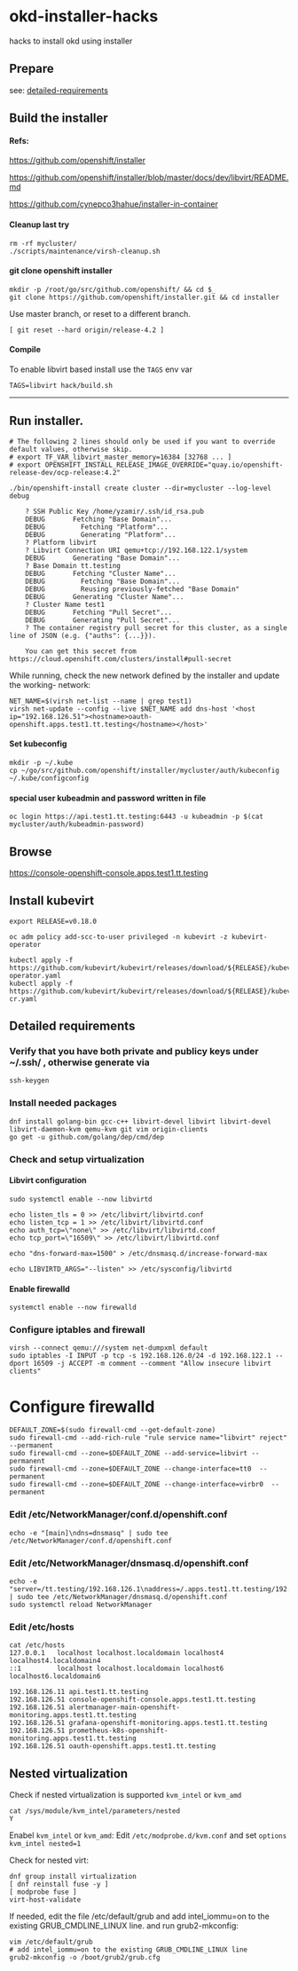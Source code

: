 # okd-installer-hacks
hacks to install okd using installer

## Prepare

see: [detailed-requirements](#detailed-requirements)

## Build the installer

#### Refs:

https://github.com/openshift/installer

https://github.com/openshift/installer/blob/master/docs/dev/libvirt/README.md

https://github.com/cynepco3hahue/installer-in-container

#### Cleanup last try
```
rm -rf mycluster/
./scripts/maintenance/virsh-cleanup.sh
```
#### git clone openshift installer
```
mkdir -p /root/go/src/github.com/openshift/ && cd $_
git clone https://github.com/openshift/installer.git && cd installer
```
Use master branch, or reset to a different branch.
```
[ git reset --hard origin/release-4.2 ]
```

#### Compile

To enable libvirt based install use the `TAGS` env var
```
TAGS=libvirt hack/build.sh
```
-------------------------------------------

## Run installer.
```
# The following 2 lines should only be used if you want to override default values, otherwise skip.
# export TF_VAR_libvirt_master_memory=16384 [32768 ... ]
# export OPENSHIFT_INSTALL_RELEASE_IMAGE_OVERRIDE="quay.io/openshift-release-dev/ocp-release:4.2"

./bin/openshift-install create cluster --dir=mycluster --log-level debug

	? SSH Public Key /home/yzamir/.ssh/id_rsa.pub
	DEBUG       Fetching "Base Domain"...              
	DEBUG         Fetching "Platform"...               
	DEBUG         Generating "Platform"...             
	? Platform libvirt
	? Libvirt Connection URI qemu+tcp://192.168.122.1/system
	DEBUG       Generating "Base Domain"...            
	? Base Domain tt.testing
	DEBUG       Fetching "Cluster Name"...             
	DEBUG         Fetching "Base Domain"...            
	DEBUG         Reusing previously-fetched "Base Domain" 
	DEBUG       Generating "Cluster Name"...           
	? Cluster Name test1
	DEBUG       Fetching "Pull Secret"...              
	DEBUG       Generating "Pull Secret"...            
	? The container registry pull secret for this cluster, as a single line of JSON (e.g. {"auths": {...}}).

	You can get this secret from https://cloud.openshift.com/clusters/install#pull-secret
```

While running, check the new network defined by the installer and update the working-<uid> network:
```
NET_NAME=$(virsh net-list --name | grep test1)
virsh net-update --config --live $NET_NAME add dns-host '<host ip="192.168.126.51"><hostname>oauth-openshift.apps.test1.tt.testing</hostname></host>'
```

#### Set kubeconfig
```
mkdir -p ~/.kube
cp ~/go/src/github.com/openshift/installer/mycluster/auth/kubeconfig ~/.kube/configconfig
```

#### special user kubeadmin and password written in file
```
oc login https://api.test1.tt.testing:6443 -u kubeadmin -p $(cat mycluster/auth/kubeadmin-password)
```

## Browse
https://console-openshift-console.apps.test1.tt.testing

## Install kubevirt
```
export RELEASE=v0.18.0

oc adm policy add-scc-to-user privileged -n kubevirt -z kubevirt-operator
 
kubectl apply -f https://github.com/kubevirt/kubevirt/releases/download/${RELEASE}/kubevirt-operator.yaml
kubectl apply -f https://github.com/kubevirt/kubevirt/releases/download/${RELEASE}/kubevirt-cr.yaml

```

## Detailed requirements

### Verify that you have both private and publicy keys under ~/.ssh/ , otherwise generate via
```
ssh-keygen
```
### Install needed packages
```
dnf install golang-bin gcc-c++ libvirt-devel libvirt libvirt-devel libvirt-daemon-kvm qemu-kvm git vim origin-clients
go get -u github.com/golang/dep/cmd/dep
```
### Check and setup virtualization 

#### Libvirt configuration
```
sudo systemctl enable --now libvirtd

echo listen_tls = 0 >> /etc/libvirt/libvirtd.conf
echo listen_tcp = 1 >> /etc/libvirt/libvirtd.conf
echo auth_tcp=\"none\" >> /etc/libvirt/libvirtd.conf
echo tcp_port=\"16509\" >> /etc/libvirt/libvirtd.conf

echo "dns-forward-max=1500" > /etc/dnsmasq.d/increase-forward-max

echo LIBVIRTD_ARGS="--listen" >> /etc/sysconfig/libvirtd
```
#### Enable firewalld
```
systemctl enable --now firewalld
```
### Configure iptables and firewall
```
virsh --connect qemu:///system net-dumpxml default
sudo iptables -I INPUT -p tcp -s 192.168.126.0/24 -d 192.168.122.1 --dport 16509 -j ACCEPT -m comment --comment "Allow insecure libvirt clients"
```
# Configure firewalld
```
DEFAULT_ZONE=$(sudo firewall-cmd --get-default-zone)
sudo firewall-cmd --add-rich-rule "rule service name="libvirt" reject" --permanent
sudo firewall-cmd --zone=$DEFAULT_ZONE --add-service=libvirt --permanent
sudo firewall-cmd --zone=$DEFAULT_ZONE --change-interface=tt0  --permanent
sudo firewall-cmd --zone=$DEFAULT_ZONE --change-interface=virbr0  --permanent
```

### Edit /etc/NetworkManager/conf.d/openshift.conf
`echo -e "[main]\ndns=dnsmasq" | sudo tee /etc/NetworkManager/conf.d/openshift.conf`

### Edit /etc/NetworkManager/dnsmasq.d/openshift.conf 
```
echo -e "server=/tt.testing/192.168.126.1\naddress=/.apps.test1.tt.testing/192.168.126.51" | sudo tee /etc/NetworkManager/dnsmasq.d/openshift.conf
sudo systemctl reload NetworkManager
```

### Edit /etc/hosts
```
cat /etc/hosts
127.0.0.1   localhost localhost.localdomain localhost4 localhost4.localdomain4
::1         localhost localhost.localdomain localhost6 localhost6.localdomain6

192.168.126.11 api.test1.tt.testing
192.168.126.51 console-openshift-console.apps.test1.tt.testing
192.168.126.51 alertmanager-main-openshift-monitoring.apps.test1.tt.testing
192.168.126.51 grafana-openshift-monitoring.apps.test1.tt.testing
192.168.126.51 prometheus-k8s-openshift-monitoring.apps.test1.tt.testing
192.168.126.51 oauth-openshift.apps.test1.tt.testing
```

## Nested virtualization
Check if nested virtualization is supported `kvm_intel` or `kvm_amd`
```
cat /sys/module/kvm_intel/parameters/nested
Y
```

Enabel `kvm_intel` or `kvm_amd`:
Edit `/etc/modprobe.d/kvm.conf` and set `options kvm_intel nested=1`

Check for nested virt:
```
dnf group install virtualization
[ dnf reinstall fuse -y ]
[ modprobe fuse ]
virt-host-validate
```
If needed, edit the file /etc/default/grub and add intel_iommu=on to the existing GRUB_CMDLINE_LINUX line. and run grub2-mkconfig:
```
vim /etc/default/grub
# add intel_iommu=on to the existing GRUB_CMDLINE_LINUX line
grub2-mkconfig -o /boot/grub2/grub.cfg
```
